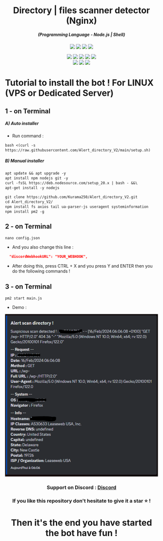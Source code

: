<h1 align="center">Directory | files scanner detector (Nginx)</h1>
<em><h5 align="center">(Programming Language - Node.js | Shell)</h5></em>

<p align="center">
  <img src="https://img.shields.io/github/stars/Kurama250/Alert_directory_V2">
  <img src="https://img.shields.io/github/license/Kurama250/Alert_directory_V2">
  <img src="https://img.shields.io/github/repo-size/Kurama250/Alert_directory_V2">
  <img src="https://img.shields.io/badge/stability-stable-green">
</p>

<p align="center">
  <img src="https://img.shields.io/badge/nginx-v1.18.0-brightgreen">
  <img src="https://img.shields.io/npm/v/module-name">
  <img src="https://img.shields.io/npm/v/fs?label=fs">
  <img src="https://img.shields.io/npm/v/axios?label=axios">
  <img src="https://img.shields.io/npm/v/tail?label=tail"><br>
  <img src="https://img.shields.io/npm/v/ua-parser-js?label=ua-parser-js">
  <img src="https://img.shields.io/npm/v/useragent?label=useragent">
  <img src="https://img.shields.io/npm/v/systeminformation?label=systeminformation">
</p>

# Tutorial to install the bot ! For LINUX (VPS or Dedicated Server)

## 1 - on Terminal

<h5>A) Auto installer</h5>

- Run command :

```shell script
bash <(curl -s https://raw.githubusercontent.com/Alert_directory_V2/main/setup.sh)
```
<h5>B) Manual installer</h5>

```shell script
apt update && apt upgrade -y
apt install npm nodejs git -y
curl -fsSL https://deb.nodesource.com/setup_20.x | bash - &&\
apt-get install -y nodejs
```

```shell script
git clone https://github.com/Kurama250/Alert_directory_V2.git
cd Alert_directory_V2/
npm install fs axios tail ua-parser-js useragent systeminformation
npm install pm2 -g
```
## 2 - on Terminal

```shell script
nano config.json
```

- And you also change this line :

```json
  "discordWebhookURL": "YOUR_WEBHOOK",
```

- After doing this, press CTRL + X and you press Y and ENTER then you do the following commands !

## 3 - on Terminal

```shell script
pm2 start main.js
```
- Demo : 

![alt text](https://github.com/Kurama250/Alert_directory_V2/blob/main/alert.png?raw=true)

<h3 align="center"><strong>Support on Discord :</strong> <a href="https://discord.gg/6aebQGdDxB">Discord</a></3>
<h3 align="center">If you like this repository don't hesitate to give it a star ⭐ !</h3>
<h1 align="center">Then it's the end you have started the bot have fun !</h1>
